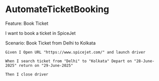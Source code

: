 # AutomateTicketBooking

Feature: Book Ticket

  I want to book a ticket in SpiceJet

  Scenario: Book Ticket from Delhi to Kolkata

    Given I Open URL "https://www.spicejet.com/" and launch driver

    When I search ticket from "Delhi" to "Kolkata" Depart on "28-June-2025" return on "29-June-2025"

    Then I close driver
